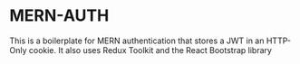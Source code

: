 # MERN-AUTH
This is a boilerplate for MERN authentication that stores a JWT in an HTTP-Only cookie. It also uses Redux Toolkit and the React Bootstrap library
